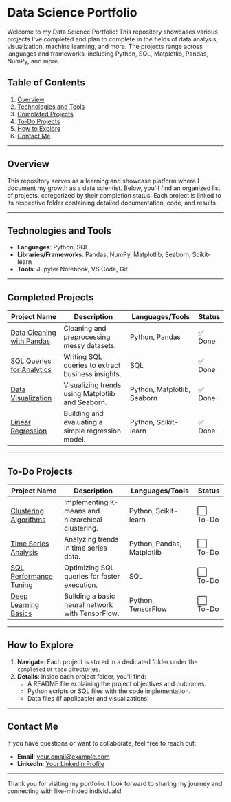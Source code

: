 # Data Science Portfolio

Welcome to my Data Science Portfolio! This repository showcases various projects I've completed and plan to complete in the fields of data analysis, visualization, machine learning, and more. The projects range across languages and frameworks, including Python, SQL, Matplotlib, Pandas, NumPy, and more.

## Table of Contents
1. [Overview](#overview)
2. [Technologies and Tools](#technologies-and-tools)
3. [Completed Projects](#completed-projects)
4. [To-Do Projects](#to-do-projects)
5. [How to Explore](#how-to-explore)
6. [Contact Me](#contact-me)

---

## Overview
This repository serves as a learning and showcase platform where I document my growth as a data scientist. Below, you'll find an organized list of projects, categorized by their completion status. Each project is linked to its respective folder containing detailed documentation, code, and results.

---

## Technologies and Tools

- **Languages**: Python, SQL  
- **Libraries/Frameworks**: Pandas, NumPy, Matplotlib, Seaborn, Scikit-learn  
- **Tools**: Jupyter Notebook, VS Code, Git

---

## Completed Projects

| Project Name                  | Description                                              | Languages/Tools         | Status    |
|-------------------------------|----------------------------------------------------------|-------------------------|-----------|
| [Data Cleaning with Pandas](./completed/data_cleaning_pandas/) | Cleaning and preprocessing messy datasets.               | Python, Pandas          | ✅ Done   |
| [SQL Queries for Analytics](./completed/sql_queries_analytics/) | Writing SQL queries to extract business insights.        | SQL                     | ✅ Done   |
| [Data Visualization](./completed/data_visualization/)          | Visualizing trends using Matplotlib and Seaborn.         | Python, Matplotlib, Seaborn | ✅ Done   |
| [Linear Regression](./completed/linear_regression/)            | Building and evaluating a simple regression model.       | Python, Scikit-learn    | ✅ Done   |

---

## To-Do Projects

| Project Name                  | Description                                              | Languages/Tools         | Status    |
|-------------------------------|----------------------------------------------------------|-------------------------|-----------|
| [Clustering Algorithms](./todo/clustering_algorithms/)          | Implementing K-means and hierarchical clustering.        | Python, Scikit-learn    | ⬜ To-Do  |
| [Time Series Analysis](./todo/time_series_analysis/)            | Analyzing trends in time series data.                    | Python, Pandas, Matplotlib | ⬜ To-Do  |
| [SQL Performance Tuning](./todo/sql_performance_tuning/)        | Optimizing SQL queries for faster execution.             | SQL                     | ⬜ To-Do  |
| [Deep Learning Basics](./todo/deep_learning_basics/)            | Building a basic neural network with TensorFlow.         | Python, TensorFlow      | ⬜ To-Do  |

---

## How to Explore

1. **Navigate**: Each project is stored in a dedicated folder under the `completed` or `todo` directories.
2. **Details**: Inside each project folder, you'll find:
   - A README file explaining the project objectives and outcomes.
   - Python scripts or SQL files with the code implementation.
   - Data files (if applicable) and visualizations.

---

## Contact Me
If you have questions or want to collaborate, feel free to reach out:

- **Email**: your.email@example.com  
- **LinkedIn**: [Your LinkedIn Profile](https://www.linkedin.com/in/yourprofile/)  

---

Thank you for visiting my portfolio. I look forward to sharing my journey and connecting with like-minded individuals!
